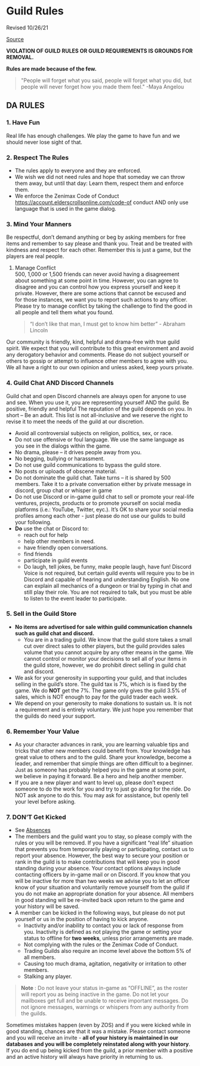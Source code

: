 # Guild Rules

Revised 10/26/21

[Source](https://docs.google.com/document/d/1rp_pVRRXvZ2BXGOiyGOW-onJpkdIC58iPyMuOpVEZUk/edit)

	
**VIOLATION OF GUILD RULES OR GUILD REQUIREMENTS IS GROUNDS FOR REMOVAL.**

**Rules are made because of the few.**

> "People will forget what you said, people will forget what you did, but  people will never forget how you made them feel." -Maya Angelou 

<!--:warning: EN: I propose splitting this into
1. Guild house rules (everything for discord, ranks, )
2. Trade
3. Absences (Consolidate with absences document)

Also see [[Absences]] and [[Sales Handbook]]

(Editor's comment: Isn't this in the handbook?)-->

## DA RULES 
### 1. Have Fun
  Real life has enough challenges. We play the game to have fun and we should never lose sight of that. 

### 2. Respect The Rules
   - The rules apply to everyone and they are enforced.
   - We wish we did not need rules and hope that someday we can throw them away, but until that day: Learn them, respect them and enforce them. 
   - We enforce the Zenimax Code of Conduct https://account.elderscrollsonline.com/code-of conduct AND only use language that is used in the game dialog.
  
### 3. Mind Your Manners 
  Be respectful, don’t demand anything or beg by asking members for free items and remember to say please and thank you. Treat and be treated with kindness and respect for each other. Remember this is just a game, but the players are real people. 
1. Manage Conflict  
  500, 1,000 or 1,500  friends can never avoid having a disagreement about something at some point in time.  However, you can agree to disagree and you can control how you express yourself and keep it  private. However, there are some actions that cannot be excused and for those instances, we  want you to report such actions to any officer. Please try to manage conflict by taking the challenge to find the good in all people and tell them what you found. 
 
   > “I don’t like that man, I must get to know him better” - Abraham Lincoln

  Our community is friendly, kind, helpful and drama-free with true guild spirit.  We expect that you will contribute to this great environment and avoid any derogatory behavior and comments.  Please do not subject yourself or others to gossip or attempt to influence other members to  agree with you. We all have a right to our own opinion and unless asked, keep yours private.

### 4. Guild Chat AND Discord Channels  
  Guild chat and open Discord channels are always open for anyone to use and see. When  you use it, you are representing yourself AND the guild. Be positive, friendly and helpful  The reputation of the guild depends on you. In short – Be an adult. This list is not all-inclusive and we reserve the right to revise it to meet the needs of the guild at our discretion. 
   - Avoid all controversial subjects on religion, politics, sex, or race.
   - Do not use offensive or foul language. We use the same language as you see in the dialogs within the game. 
   - No drama, please – it drives people away from you.
   - No begging, bullying or harassment.
   - Do not use guild communications to bypass the guild store.
   - No posts or uploads of obscene material.
   - Do not dominate the guild chat. Take turns – it is shared by 500 members. Take it to a private conversation either by private message in discord, group chat or whisper in game
   - Do not use Discord or in-game guild chat to sell or promote your real-life ventures, projects, products or to promote yourself on social media platforms (i.e.: YouTube, Twitter, eyc.). It’s OK to share your social media profiles among each other - just please do not use our guilds to build your following.
   - **Do** use the chat or Discord to:  
     - reach out for help 
     - help other members in need. 
     - have friendly open conversations. 
     - find friends
     - participate in guild events
     - Do laugh, tell jokes, be funny, make people laugh, have fun! 
    Discord Voice is not required, but certain guild events will require you to be in Discord and capable of hearing and understanding English. No one can explain all mechanics of a dungeon or trial by typing in chat and still play their role. You are not required to talk, but you must be able to listen to the event leader to participate.
  
### 5. Sell in the Guild Store
   - **No items are advertised for sale within guild communication channels such as guild chat and discord.** 
     - You are in a trading guild. We know that the guild store takes a small cut over direct sales to other players, but the guild provides sales volume that you cannot acquire by any other means in the game.  We cannot control or monitor your decisions to sell all of your items in the guild store, however, we do prohibit direct selling in guild chat and discord.
   - We ask for your generosity in supporting your guild, and that includes selling in the guild’s store.  The guild tax is 7%, which is is fixed by the game.  We do **NOT** get the 7%. The game only gives the guild 3.5% of sales, which is NOT enough to pay for the guild trader each week.
   - We depend on your generosity to make donations to sustain us.  It is not a requirement and is entirely voluntary. We just hope you remember that the guilds do need your support. 
  
### 6. Remember Your Value  
   - As your character advances in rank, you are learning valuable tips and tricks that other new  members could benefit from. Your knowledge has great value to others and to the guild. Share your knowledge, become a leader, and remember that simple things are often difficult to a beginner. Just as someone has probably helped you in the game at some point, we believe in paying it  forward.  Be a hero and help another member.
   - If you are a new player and want to level up, please don’t expect someone to do the work for you and try to just go along for the ride.  Do NOT ask anyone to do this.  You may ask for assistance, but openly tell your level before asking.  
  
### 7. DON’T Get Kicked  
   - See [Absences](Absences.md)
   - The members and the guild want you to stay, so please comply with the rules or you will be removed. If you have a significant “real life” situation that prevents you from temporarily playing or participating, contact us to report your absence. However, the best way to  secure your position or rank in the guild is to make contributions that will keep you in good  standing during your absence. Your contact options always include contacting officers by in-game mail or on Discord. If you know that you will be inactive for more than two weeks we advise you to let an officer know of your situation and voluntarily remove yourself from the guild if you do not make an appropriate donation for your absence.  All members in good standing will be re-invited back upon return to the game and your history will be saved.
   - A member can be kicked in the following ways, but please do not put yourself or us in the position of having to kick anyone. 
     - Inactivity and/or inability to contact you or lack of response from you. Inactivity is defined as not playing the game or setting your status to offline for **two weeks**, unless prior arrangements are made.
     - Not complying with the rules or the Zenimax Code of Conduct. 
     - Trading Guilds also require an income level above the bottom 5% of all members. 
     - Causing too much drama, agitation, negativity or irritation to other members. 
     - Stalking any player. 

> **Note** : Do not leave your status in-game as “OFFLINE”, as the roster will report you as being inactive in  the game. Do not let your mailboxes get full and be unable to receive important  messages. Do not ignore messages, warnings or whispers from any authority from the guilds. 

Sometimes mistakes happen (even by ZOS) and if you were kicked while in good standing, chances are that it was a mistake. Please contact someone and you will receive an invite - **all of your history is maintained in our databases and you will be completely reinstated along with your history**. If you do end up being kicked from the guild, a prior member with a positive and an active history will always have priority in returning to us.